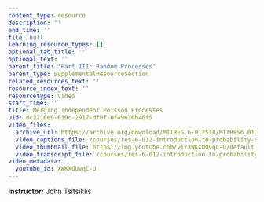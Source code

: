 ```yaml
---
content_type: resource
description: ''
end_time: ''
file: null
learning_resource_types: []
optional_tab_title: ''
optional_text: ''
parent_title: 'Part III: Random Processes'
parent_type: SupplementalResourceSection
related_resources_text: ''
resource_index_text: ''
resourcetype: Video
start_time: ''
title: Merging Independent Poisson Processes
uid: dc2216e9-619c-2917-df0f-0f49630b46f5
video_files:
  archive_url: https://archive.org/download/MITRES.6-012S18/MITRES6_012S18_L23-03_300k.mp4
  video_captions_file: /courses/res-6-012-introduction-to-probability-spring-2018/820d2c468eec5a03896e36a1515023bb_XWKXOUvqC-U.vtt
  video_thumbnail_file: https://img.youtube.com/vi/XWKXOUvqC-U/default.jpg
  video_transcript_file: /courses/res-6-012-introduction-to-probability-spring-2018/e1c0af9e5df2f963e56f6fb1e1cf7c31_XWKXOUvqC-U.pdf
video_metadata:
  youtube_id: XWKXOUvqC-U
---
```


**Instructor:** John Tsitsiklis